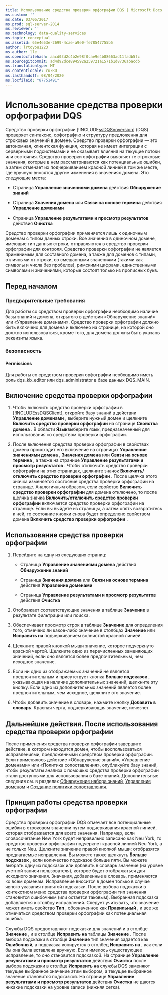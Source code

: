 ```yaml
---
title: Использование средства проверки орфографии DQS | Microsoft Docs
ms.custom: ''
ms.date: 03/06/2017
ms.prod: sql-server-2014
ms.reviewer: ''
ms.technology: data-quality-services
ms.topic: conceptual
ms.assetid: 65e4e53e-2699-4cae-a9e0-fe78547755b5
author: lrtoyou1223
ms.author: lle
ms.openlocfilehash: aacd03d2c4b2e98f0cae9e4b88663ad11fadb5fc
ms.sourcegitcommit: ad4d92dce894592a259721a1571b1d8736abacdb
ms.translationtype: MT
ms.contentlocale: ru-RU
ms.lasthandoff: 08/04/2020
ms.locfileid: "87751491"
---
```

# <a name="use-the-dqs-speller"></a>Использование средства проверки орфографии DQS
  Средство проверки орфографии [!INCLUDE[ssDQSnoversion](../includes/ssdqsnoversion-md.md)] (DQS) проверяет синтаксис, орфографию и структуру предложения для строковых значений в домене. Средство проверки орфографии — это автономная, клиентская функция, которая не имеет интеграции с серверными подсистемами и не оказывает влияния на текущие потоки или состояния. Средство проверки орфографии выявляет те строковые значения, которые в нем рассматриваются как потенциальные ошибки, а затем отмечает их подчеркиванием красной линией в том же месте, где вручную вносятся другие изменения в значениях домена. Это следующие места:  
  
-   Страница **Управление значениями домена** действия **Обнаружение знаний**  
  
-   Страница **Значения домена** или **Связи на основе термина** действия **Управление доменами**  
  
-   Страница **Управление результатами и просмотр результатов** действия **Очистка**  
  
 Средство проверки орфографии применяется лишь к одиночным доменам с типом данных строки. Все значения в одиночном домене, имеющие тип данных строки, отправляются в средство проверки орфографии для контроля. Средство проверки орфографии не является применимым для составного домена, а также для доменов с типами, отличными от строки, со смешанными значениями (такими как символы и числа без пробелов), римскими цифрами, единственными символами и значениями, которые состоят только из прописных букв.  
  
##  <a name="before-you-begin"></a><a name="BeforeYouBegin"></a> Перед началом  
  
###  <a name="prerequisites"></a><a name="Prerequisites"></a> Предварительные требования  
 Для работы со средством проверки орфографии необходимо наличие базы знаний и домена, открытого в действии «Обнаружение знаний» или «Управление доменами». Средство проверки орфографии должно быть включено для домена и включено на странице, на которой оно должно использоваться, кроме того, для домена должны быть указаны реквизиты языка.  
  
###  <a name="security"></a><a name="Security"></a> безопасность  
  
####  <a name="permissions"></a><a name="Permissions"></a> Permissions  
 Для работы со средством проверки орфографии необходимо иметь роль dqs_kb_editor или dqs_administrator в базе данных DQS_MAIN.  
  
##  <a name="enable-the-speller"></a><a name="Enable"></a> Включение средства проверки орфографии  
  
1.  Чтобы включить средство проверки орфографии в [!INCLUDE[ssDQSClient](../includes/ssdqsclient-md.md)], откройте базу знаний в действии **Управление доменами** , выберите нужный домен и щелкните **Включить средство проверки орфографии** на странице **Свойства домена** . В области **Язык**выберите язык, предназначенный для использования со средством проверки орфографии.  
  
2.  После включения средства проверки орфографии в свойствах домена происходит его включение на страницах **Управление значениями домена** , **Значения домена** или **Связи на основе термина** , а также на странице **Управление результатами и просмотр результатов** . Чтобы отключить средство проверки орфографии на этих страницах, щелкните значок **Включить/отключить средство проверки орфографии** . После щелчка этого значка изменяется состояние средства проверки орфографии на странице. Аналогичным образом, если свойство **Включить средство проверки орфографии** для домена отключено, то после щелчка значка **Включить/отключить средство проверки орфографии** включается средство проверки орфографии на странице. Если вы выйдете из страницы, а затем опять возвратитесь к ней, то состояние кнопки снова будет определено свойством домена **Включить средство проверки орфографии** .  
  
##  <a name="use-the-speller"></a><a name="Use"></a> Использование средства проверки орфографии  
  
1.  Перейдите на одну из следующих страниц:  
  
    -   Страница **Управление значениями домена** действия **Обнаружение знаний**  
  
    -   Страница **Значения домена** или **Связи на основе термина** действия **Управление доменами**  
  
    -   Страница **Управление результатами и просмотр результатов** действия **Очистка**  
  
2.  Отображает соответствующие значения в таблице **Значение** в результате фильтрации или поиска.  
  
3.  Обеспечивает просмотр строк в таблице **Значение** для определения того, отмечено ли какое-либо значение в столбцах **Значение** или **Исправить на** подчеркиванием волнистой красной линией.  
  
4.  Щелкните правой кнопкой мыши значение, которое подчеркнуто красной чертой. Щелкните одно из перечисленных заменяющих значений, если оно является более предпочтительным, чем исходное значение.  
  
5.  Если ни одно из отображаемых значений не является предпочтительным и присутствует кнопка **Больше подсказок** , указывающая на наличие дополнительных значений, щелкните эту кнопку. Если одно из дополнительных значений является более предпочтительным, чем исходное, щелкните это значение.  
  
6.  Чтобы добавить значение в словарь, нажмите кнопку **Добавить в словарь**. Красная черта, подчеркивающая значение, исчезнет.  
  
##  <a name="follow-up-after-using-the-speller"></a><a name="FollowUp"></a> Дальнейшие действия. После использования средства проверки орфографии  
 После применения средства проверки орфографии завершите действие, в котором находится домен, чтобы воспользоваться исправлениями, предложенными средством проверки орфографии. Если применялось действие «Обнаружение знаний», «Управление доменами» или «Политика сопоставления», опубликуйте базу знаний, чтобы результаты анализа с помощью средства проверки орфографии стали доступными для использования в базе знаний. Дополнительные сведения см. в разделах [Обнаружение набора знаний](../../2014/data-quality-services/perform-knowledge-discovery.md), [Управление доменом](../../2014/data-quality-services/managing-a-domain.md) и [Создание политики сопоставления](../../2014/data-quality-services/create-a-matching-policy.md).  
  
##  <a name="how-the-speller-works"></a><a name="How"></a> Принцип работы средства проверки орфографии  
 Средство проверки орфографии DQS отмечает все потенциальные ошибки в строковом значении путем подчеркивания красной линией, которая отображается для всего значения. Например, если словосочетание New York будет неправильно записано как Neu York, то средство проверки орфографии подчеркнет красной линией Neu York, а не только Neu. Щелкните значение правой кнопкой мыши: отобразятся предлагаемые исправления. Вы можете также щелкнуть **Больше подсказок** , если количество подсказок больше пяти. Вы можете выбрать одну из подсказок или добавить в словарь значение (на уровне учетной записи пользователя), которое будет отображаться для исходного значения. Значения, добавленные в словарь, применяются ко всем доменам. Исправление вносится в домен только в случае явного указания принятой подсказки. После выбора подсказки в контекстном меню средства проверки орфографии тип значения становится ошибочным (или остается таковым). Выбранная подсказка добавляется к столбцу исправлений. Следует учитывать, что значение может иметь свойство **Тип** , обозначенное как **Правильный** , и все же отмечаться средством проверки орфографии как потенциальная ошибка.  
  
 Службы DQS предоставляют подсказки для значений и в столбце **Значение** , и в столбце **Исправить на** таблицы **Значение** . После выбора подсказки в столбце **Значение** тип значения задается как **Ошибочный**, а подсказка копируется в столбец **Исправить на** , как если бы она была вставлена вручную. Если имелось существующее исправление, то оно становится подсказкой. На странице **Управление результатами и просмотр результатов** действия **Очистка** после выбора подсказки в столбце **Исправить на** службы DQS заменяют текущее выбранное значение этим выбором, а текущее выбранное значение становится подсказкой. На странице **Управление результатами и просмотр результатов** действия **Очистка** не даются никакие подсказки на уровне записи (нижняя сетка).  
  
  
